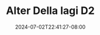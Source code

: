 --- 
title: "Alter Della lagi D2"
description: "streaming  video bokep Alter Della lagi D2 premium full  "
date: 2024-07-02T22:41:27-08:00
file_code: "8h79qnxhyqry"
draft: false
cover: "looam56zx92fpyft.jpg"
tags: ["Alter", "Della", "lagi", "bokep-indo", "bokep-viral", "bokep-ig"]
length: 50
fld_id: "1483233"
foldername: "Alter Della lagi"
categories: ["Alter Della lagi"]
views: 0
---